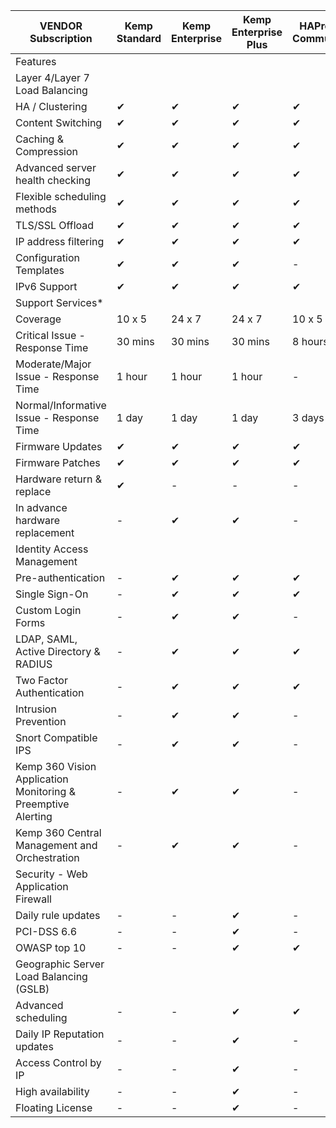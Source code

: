 | VENDOR<br>Subscription                                       | Kemp<br>Standard | Kemp<br>Enterprise | Kemp<br>Enterprise Plus | HAProxy<br>Community | HAProxy<br>Enterprise |
| ------------------------------------------------------------ | ---------------- | ------------------ | ----------------------- | -------------------- | --------------------- |
| Features                                                     |                  |                    |                         |                      |                       |
| Layer 4/Layer 7 Load Balancing                               |                  |                    |                         |                      |                       |
| HA / Clustering                                              | ✔                | ✔                  | ✔                       | ✔                    | ✔                     |
| Content Switching                                            | ✔                | ✔                  | ✔                       | ✔                    | ✔                     |
| Caching & Compression                                        | ✔                | ✔                  | ✔                       | ✔                    | ✔                     |
| Advanced server health checking                              | ✔                | ✔                  | ✔                       | ✔                    | ✔                     |
| Flexible scheduling methods                                  | ✔                | ✔                  | ✔                       | ✔                    | ✔                     |
| TLS/SSL Offload                                              | ✔                | ✔                  | ✔                       | ✔                    | ✔                     |
| IP address filtering                                         | ✔                | ✔                  | ✔                       | ✔                    | ✔                     |
| Configuration Templates                                      | ✔                | ✔                  | ✔                       | \-                   | \-                    |
| IPv6 Support                                                 | ✔                | ✔                  | ✔                       | ✔                    | ✔                     |
| Support Services\*                                           |                  |                    |                         |                      |                       |
| Coverage                                                     | 10 x 5           | 24 x 7             | 24 x 7                  | 10 x 5               | 24 x 7                |
| Critical Issue - Response Time                               | 30 mins          | 30 mins            | 30 mins                 | 8 hours              | 30 mins               |
| Moderate/Major Issue - Response Time                         | 1 hour           | 1 hour             | 1 hour                  | \-                   | 2 days                |
| Normal/Informative Issue - Response Time                     | 1 day            | 1 day              | 1 day                   | 3 days               | 3 days                |
| Firmware Updates                                             | ✔                | ✔                  | ✔                       | ✔                    | ✔                     |
| Firmware Patches                                             | ✔                | ✔                  | ✔                       | ✔                    | ✔                     |
| Hardware return & replace                                    | ✔                | \-                 | \-                      | \-                   | \-                    |
| In advance hardware replacement                              | \-               | ✔                  | ✔                       | \-                   | \-                    |
| Identity Access Management                                   |                  |                    |                         |                      |                       |
| Pre-authentication                                           | \-               | ✔                  | ✔                       | ✔                    | ✔                     |
| Single Sign-On                                               | \-               | ✔                  | ✔                       | ✔                    | ✔                     |
| Custom Login Forms                                           | \-               | ✔                  | ✔                       | \-                   | \-                    |
| LDAP, SAML, Active Directory & RADIUS                        | \-               | ✔                  | ✔                       | ✔                    | ✔                     |
| Two Factor Authentication                                    | \-               | ✔                  | ✔                       | ✔                    | ✔                     |
| Intrusion Prevention                                         | \-               | ✔                  | ✔                       | \-                   | \-                    |
| Snort Compatible IPS                                         | \-               | ✔                  | ✔                       | \-                   | \-                    |
| Kemp 360 Vision Application Monitoring & Preemptive Alerting | \-               | ✔                  | ✔                       | \-                   | \-                    |
| Kemp 360 Central Management and Orchestration                | \-               | ✔                  | ✔                       | \-                   | \-                    |
| Security - Web Application Firewall                          |                  |                    |                         |                      |                       |
| Daily rule updates                                           | \-               | \-                 | ✔                       | \-                   | \-                    |
| PCI-DSS 6.6                                                  | \-               | \-                 | ✔                       | \-                   | \-                    |
| OWASP top 10                                                 | \-               | \-                 | ✔                       | ✔                    | ✔                     |
| Geographic Server Load Balancing (GSLB)                      |                  |                    |                         |                      |                       |
| Advanced scheduling                                          | \-               | \-                 | ✔                       | ✔                    | ✔                     |
| Daily IP Reputation updates                                  | \-               | \-                 | ✔                       | \-                   | \-                    |
| Access Control by IP                                         | \-               | \-                 | ✔                       | \-                   | \-                    |
| High availability                                            | \-               | \-                 | ✔                       | \-                   | \-                    |
| Floating License                                             | \-               | \-                 | ✔                       | \-                   | \-                    |
